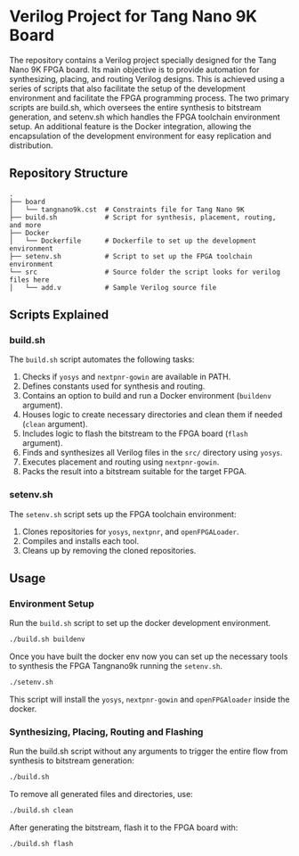 # Verilog Project for Tang Nano 9K Board

The repository contains a Verilog project specially designed for the Tang Nano 9K FPGA board. Its main objective is to provide automation for synthesizing, placing, and routing Verilog designs. This is achieved using a series of scripts that also facilitate the setup of the development environment and facilitate the FPGA programming process. The two primary scripts are build.sh, which oversees the entire synthesis to bitstream generation, and setenv.sh which handles the FPGA toolchain environment setup. An additional feature is the Docker integration, allowing the encapsulation of the development environment for easy replication and distribution.

## Repository Structure

```
.
├── board
│   └── tangnano9k.cst  # Constraints file for Tang Nano 9K
├── build.sh            # Script for synthesis, placement, routing, and more
├── Docker
│   └── Dockerfile      # Dockerfile to set up the development environment
├── setenv.sh           # Script to set up the FPGA toolchain environment
└── src                 # Source folder the script looks for verilog files here 
│   └── add.v           # Sample Verilog source file
```


## Scripts Explained

### build.sh

The `build.sh` script automates the following tasks:

1. Checks if `yosys` and `nextpnr-gowin` are available in PATH.
2. Defines constants used for synthesis and routing.
3. Contains an option to build and run a Docker environment (`buildenv` argument).
4. Houses logic to create necessary directories and clean them if needed (`clean` argument).
5. Includes logic to flash the bitstream to the FPGA board (`flash` argument).
6. Finds and synthesizes all Verilog files in the `src/` directory using `yosys`.
7. Executes placement and routing using `nextpnr-gowin`.
8. Packs the result into a bitstream suitable for the target FPGA.

### setenv.sh

The `setenv.sh` script sets up the FPGA toolchain environment:

1. Clones repositories for `yosys`, `nextpnr`, and `openFPGALoader`.
2. Compiles and installs each tool.
3. Cleans up by removing the cloned repositories.

## Usage

### Environment Setup

Run the `build.sh` script to set up the docker development environment.

```bash
./build.sh buildenv
```

Once you have built the docker env now you can set up the necessary tools to synthesis the FPGA Tangnano9k running the `setenv.sh`.

```bash
./setenv.sh
```
This script will install the `yosys`, `nextpnr-gowin` and `openFPGAloader` inside the docker.

### Synthesizing, Placing, Routing and Flashing

Run the build.sh script without any arguments to trigger the entire flow from synthesis to bitstream generation:

```bash
./build.sh
```

To remove all generated files and directories, use:

```bash
./build.sh clean
```

After generating the bitstream, flash it to the FPGA board with:

```bash
./build.sh flash
```